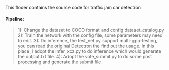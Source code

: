 This floder contains the source code for traffic jam car detection
#### Pipeline:
> 1): Change the dataset to COCO format and config dataset_catalog.py
> 2): Train the network with the config file, some parameters may need to edit.
> 3): Do inference, the test_net.py support multi-gpu-testing, you can read the original Detectron the find out the usage. In this place ,I adopt the infer_xcz.py to do inference which would generate the output.txt file.
> 4): Adopt the vote_submit.py to do some post processing and generate the submit file.

